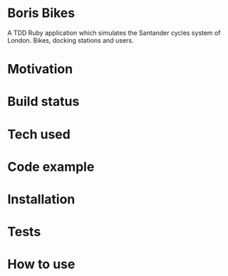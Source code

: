 # Boris Bikes

A TDD Ruby application which simulates the Santander cycles system of London. Bikes, docking stations and users.

# Motivation

# Build status

# Tech used

# Code example

# Installation

# Tests

# How to use